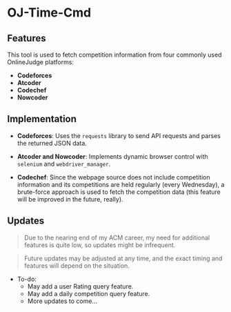 # OJ-Time-Cmd

## Features

This tool is used to fetch competition information from four commonly used OnlineJudge platforms:

- **Codeforces**
- **Atcoder**
- **Codechef**
- **Nowcoder**

## Implementation

- **Codeforces**: Uses the `requests` library to send API requests and parses the returned JSON data.
  
- **Atcoder and Nowcoder**: Implements dynamic browser control with `selenium` and `webdriver_manager`.

- **Codechef**: Since the webpage source does not include competition information and its competitions are held regularly (every Wednesday), a brute-force approach is used to fetch the competition data (this feature will be improved in the future, really).

## Updates

> Due to the nearing end of my ACM career, my need for additional features is quite low, so updates might be infrequent. 

> Future updates may be adjusted at any time, and the exact timing and features will depend on the situation.

- To-do:
    - May add a user Rating query feature.
    - May add a daily competition query feature.
    - More updates to come...
